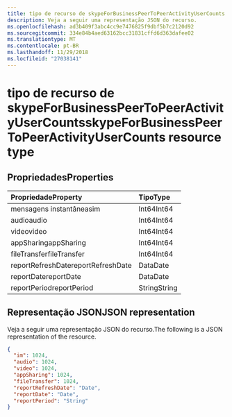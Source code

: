 ```yaml
---
title: tipo de recurso de skypeForBusinessPeerToPeerActivityUserCounts
description: Veja a seguir uma representação JSON do recurso.
ms.openlocfilehash: ad3b409f3abc4cc9e7476825f9dbf5b7c2120d92
ms.sourcegitcommit: 334e84b4aed63162bcc31831cffd6d363dafee02
ms.translationtype: MT
ms.contentlocale: pt-BR
ms.lasthandoff: 11/29/2018
ms.locfileid: "27038141"
---
```

# <a name="skypeforbusinesspeertopeeractivityusercounts-resource-type"></a><span data-ttu-id="3b639-103">tipo de recurso de skypeForBusinessPeerToPeerActivityUserCounts</span><span class="sxs-lookup"><span data-stu-id="3b639-103">skypeForBusinessPeerToPeerActivityUserCounts resource type</span></span>

## <a name="properties"></a><span data-ttu-id="3b639-104">Propriedades</span><span class="sxs-lookup"><span data-stu-id="3b639-104">Properties</span></span>

| <span data-ttu-id="3b639-105">Propriedade</span><span class="sxs-lookup"><span data-stu-id="3b639-105">Property</span></span>          | <span data-ttu-id="3b639-106">Tipo</span><span class="sxs-lookup"><span data-stu-id="3b639-106">Type</span></span>   |
| :---------------- | :----- |
| <span data-ttu-id="3b639-107">mensagens instantâneas</span><span class="sxs-lookup"><span data-stu-id="3b639-107">im</span></span>                | <span data-ttu-id="3b639-108">Int64</span><span class="sxs-lookup"><span data-stu-id="3b639-108">Int64</span></span>  |
| <span data-ttu-id="3b639-109">audio</span><span class="sxs-lookup"><span data-stu-id="3b639-109">audio</span></span>             | <span data-ttu-id="3b639-110">Int64</span><span class="sxs-lookup"><span data-stu-id="3b639-110">Int64</span></span>  |
| <span data-ttu-id="3b639-111">video</span><span class="sxs-lookup"><span data-stu-id="3b639-111">video</span></span>             | <span data-ttu-id="3b639-112">Int64</span><span class="sxs-lookup"><span data-stu-id="3b639-112">Int64</span></span>  |
| <span data-ttu-id="3b639-113">appSharing</span><span class="sxs-lookup"><span data-stu-id="3b639-113">appSharing</span></span>        | <span data-ttu-id="3b639-114">Int64</span><span class="sxs-lookup"><span data-stu-id="3b639-114">Int64</span></span>  |
| <span data-ttu-id="3b639-115">fileTransfer</span><span class="sxs-lookup"><span data-stu-id="3b639-115">fileTransfer</span></span>      | <span data-ttu-id="3b639-116">Int64</span><span class="sxs-lookup"><span data-stu-id="3b639-116">Int64</span></span>  |
| <span data-ttu-id="3b639-117">reportRefreshDate</span><span class="sxs-lookup"><span data-stu-id="3b639-117">reportRefreshDate</span></span> | <span data-ttu-id="3b639-118">Data</span><span class="sxs-lookup"><span data-stu-id="3b639-118">Date</span></span>   |
| <span data-ttu-id="3b639-119">reportDate</span><span class="sxs-lookup"><span data-stu-id="3b639-119">reportDate</span></span>        | <span data-ttu-id="3b639-120">Data</span><span class="sxs-lookup"><span data-stu-id="3b639-120">Date</span></span>   |
| <span data-ttu-id="3b639-121">reportPeriod</span><span class="sxs-lookup"><span data-stu-id="3b639-121">reportPeriod</span></span>      | <span data-ttu-id="3b639-122">String</span><span class="sxs-lookup"><span data-stu-id="3b639-122">String</span></span> |

## <a name="json-representation"></a><span data-ttu-id="3b639-123">Representação JSON</span><span class="sxs-lookup"><span data-stu-id="3b639-123">JSON representation</span></span>

<span data-ttu-id="3b639-124">Veja a seguir uma representação JSON do recurso.</span><span class="sxs-lookup"><span data-stu-id="3b639-124">The following is a JSON representation of the resource.</span></span>

<!-- {
  "blockType": "resource",
  "@odata.type": "microsoft.graph.skypeForBusinessPeerToPeerActivityUserCounts"
} -->

```json
{
  "im": 1024, 
  "audio": 1024, 
  "video": 1024, 
  "appSharing": 1024, 
  "fileTransfer": 1024, 
  "reportRefreshDate": "Date", 
  "reportDate": "Date", 
  "reportPeriod": "String"
}
```
